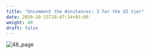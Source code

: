 ```yaml
---
title: "Uncomment the #instances: 3 for the UI tier​"
date: 2020-10-15T18:47:14+03:00
weight: 48
draft: false
---
```


![48_page](/images/module1/48_page.png)